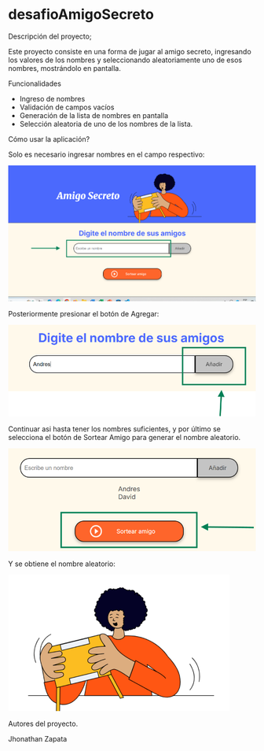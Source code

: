 # desafioAmigoSecreto


Descripción del proyecto;

Este proyecto consiste en una forma de jugar al amigo secreto, ingresando los valores de los nombres y seleccionando aleatoriamente uno de esos nombres, mostrándolo en pantalla.


Funcionalidades

- Ingreso de nombres
- Validación de campos vacíos
- Generación de la lista de nombres en pantalla
- Selección aleatoria de uno de los nombres de la lista.


Cómo usar la aplicación?

Solo es necesario ingresar nombres en el campo respectivo: 

![alt text](assets/Ingreso_nombre.png)

Posteriormente presionar el botón de Agregar:

![alt text](assets/boton_anadir.png)

Continuar asi hasta tener los nombres suficientes, y por último se selecciona el botón de Sortear Amigo para generar el nombre aleatorio.

![alt text](assets/boton_sortear.png)

Y se obtiene el nombre aleatorio:

![alt text](assets/amigo-secreto.png)


Autores del proyecto.

Jhonathan Zapata
